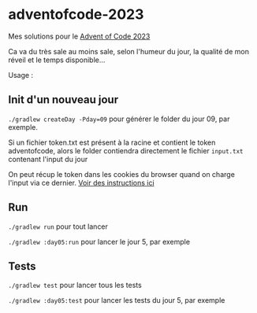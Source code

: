 # adventofcode-2023

Mes solutions pour le [Advent of Code 2023](https://adventofcode.com/)

Ca va du très sale au moins sale, selon l'humeur du jour, la qualité de mon réveil et le temps disponible...

Usage : 

## Init d'un nouveau jour

`./gradlew createDay -Pday=09` pour générer le folder du jour 09, par exemple.

Si un fichier token.txt est présent à la racine et contient le token adventofcode, alors le folder contiendra directement le fichier `input.txt` contenant l'input du jour

On peut récup le token dans les cookies du browser quand on charge l'input via ce dernier. [Voir des instructions ici](https://github.com/wimglenn/advent-of-code-wim/issues/1)

## Run

`./gradlew run` pour tout lancer

`./gradlew :day05:run` pour lancer le jour 5, par exemple

## Tests

`./gradlew test` pour lancer tous les tests

`./gradlew :day05:test` pour lancer les tests du jour 5, par exemple